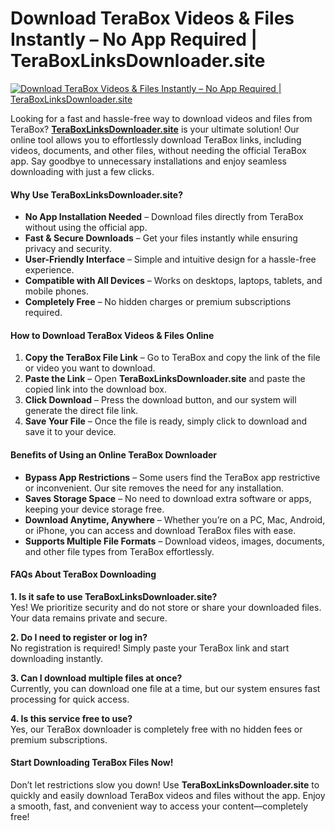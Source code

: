 # Download TeraBox Videos & Files Instantly – No App Required | TeraBoxLinksDownloader.site
[![Download TeraBox Videos & Files Instantly – No App Required | TeraBoxLinksDownloader.site](https://blogger.googleusercontent.com/img/b/R29vZ2xl/AVvXsEjpc37Lx_Zkps4SpTMx9azsyokI2es3I50c7wVRXSELY9WcuAvVDuiRsdIK-i_2zs_YE-savfs3qirKjiU3kS-c3cip5tZ0n2cQ0vKoJYcqNd9VMBRwRam2PqDELLoSggsQuY3xiI7RmdsAqNHRHe1oqNur49Hg5n7Gwty3F1Uf6EOXNZnSttj7ZFDTeZ0/s16000-rw/Download%20TeraBox%20Videos%20&%20Files%20Instantly%20%E2%80%93%20No%20App%20Required%20_%20TeraBoxLinksDownloader.site%20-%20visual%20selection.png "Download TeraBox Videos & Files Instantly – No App Required | TeraBoxLinksDownloader.site")](https://blogger.googleusercontent.com/img/b/R29vZ2xl/AVvXsEjpc37Lx_Zkps4SpTMx9azsyokI2es3I50c7wVRXSELY9WcuAvVDuiRsdIK-i_2zs_YE-savfs3qirKjiU3kS-c3cip5tZ0n2cQ0vKoJYcqNd9VMBRwRam2PqDELLoSggsQuY3xiI7RmdsAqNHRHe1oqNur49Hg5n7Gwty3F1Uf6EOXNZnSttj7ZFDTeZ0/s873/Download%20TeraBox%20Videos%20&%20Files%20Instantly%20%E2%80%93%20No%20App%20Required%20_%20TeraBoxLinksDownloader.site%20-%20visual%20selection.png)

Looking for a fast and hassle-free way to download videos and files from TeraBox? **[TeraBoxLinksDownloader.site](https://TeraBoxLinksDownloader.site)** is your ultimate solution! Our online tool allows you to effortlessly download TeraBox links, including videos, documents, and other files, without needing the official TeraBox app. Say goodbye to unnecessary installations and enjoy seamless downloading with just a few clicks.

#### **Why Use TeraBoxLinksDownloader.site?**

*   **No App Installation Needed** – Download files directly from TeraBox without using the official app.
*   **Fast & Secure Downloads** – Get your files instantly while ensuring privacy and security.
*   **User-Friendly Interface** – Simple and intuitive design for a hassle-free experience.
*   **Compatible with All Devices** – Works on desktops, laptops, tablets, and mobile phones.
*   **Completely Free** – No hidden charges or premium subscriptions required.

#### **How to Download TeraBox Videos & Files Online**

1.  **Copy the TeraBox File Link** – Go to TeraBox and copy the link of the file or video you want to download.
2.  **Paste the Link** – Open **TeraBoxLinksDownloader.site** and paste the copied link into the download box.
3.  **Click Download** – Press the download button, and our system will generate the direct file link.
4.  **Save Your File** – Once the file is ready, simply click to download and save it to your device.

#### **Benefits of Using an Online TeraBox Downloader**

*   **Bypass App Restrictions** – Some users find the TeraBox app restrictive or inconvenient. Our site removes the need for any installation.
*   **Saves Storage Space** – No need to download extra software or apps, keeping your device storage free.
*   **Download Anytime, Anywhere** – Whether you’re on a PC, Mac, Android, or iPhone, you can access and download TeraBox files with ease.
*   **Supports Multiple File Formats** – Download videos, images, documents, and other file types from TeraBox effortlessly.

#### **FAQs About TeraBox Downloading**

**1\. Is it safe to use TeraBoxLinksDownloader.site?**  
Yes! We prioritize security and do not store or share your downloaded files. Your data remains private and secure.

**2\. Do I need to register or log in?**  
No registration is required! Simply paste your TeraBox link and start downloading instantly.

**3\. Can I download multiple files at once?**  
Currently, you can download one file at a time, but our system ensures fast processing for quick access.

**4\. Is this service free to use?**  
Yes, our TeraBox downloader is completely free with no hidden fees or premium subscriptions.

#### **Start Downloading TeraBox Files Now!**

Don’t let restrictions slow you down! Use **TeraBoxLinksDownloader.site** to quickly and easily download TeraBox videos and files without the app. Enjoy a smooth, fast, and convenient way to access your content—completely free!
